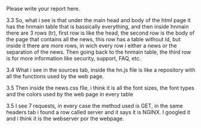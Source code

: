 Please write your report here.

3.3 So, what i see is that under the main head and body of the html page it has the hnmain table that is bassically everything, and then inside hnmain there are 3 rows (tr), first row is like the head, the second row is the body of the page that contains all the news, this row has a table without id, but inside it there are more rows, in wich every row i either a news or the separation of the news. Then going back to the hnmain table, the third row is for more information like security, support, FAQ, etc.

3.4 What i see in the sources tab, inside the hn.js file is like a repository with all the functions used by the web page.

3.5 Then inside the news.css file, i think it is all the font sizes, the font types and the colors used by the web page in every table

3.5 I see 7 requests, in every case the method used is GET, in the same headers tab i found a row called server and it says it is NGINX. I googled it and i think it is the webserver por the webpage.